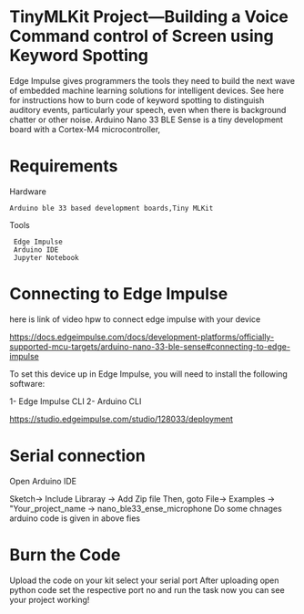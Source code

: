 # TinyMLKit Project—Building a Voice Command control of Screen using Keyword Spotting

Edge Impulse gives programmers the tools they need to build the next wave of embedded machine learning solutions for intelligent devices.
See here for instructions how to burn code of keyword spotting to distinguish auditory events, particularly your speech, even when there is background chatter or other noise.  Arduino Nano 33 BLE Sense is a tiny development board with a Cortex-M4 microcontroller,

# Requirements
Hardware

    Arduino ble 33 based development boards,Tiny MLKit 

Tools

     Edge Impulse
     Arduino IDE
     Jupyter Notebook

# Connecting to Edge Impulse

here is link of video hpw to connect edge impulse with your device

https://docs.edgeimpulse.com/docs/development-platforms/officially-supported-mcu-targets/arduino-nano-33-ble-sense#connecting-to-edge-impulse

To set this device up in Edge Impulse, you will need to install the following software:

1- Edge Impulse CLI
2- Arduino CLI


https://studio.edgeimpulse.com/studio/128033/deployment

# Serial connection

Open Arduino IDE

Sketch-> Include Libraray -> Add Zip file
Then, goto
File-> Examples -> "Your_project_name -> nano_ble33_ense_microphone
Do some chnages arduino code is given in above fies

# Burn the Code

Upload the code on your kit select your serial port
After uploading open python code set the respective port no and run the task now you can see your project working!





